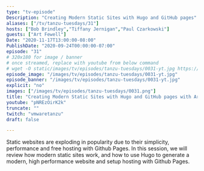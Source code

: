 ```yaml
---
type: "tv-episode"
Description: "Creating Modern Static Sites with Hugo and GitHub pages"
aliases: ["/tv/tanzu-tuesdays/31"]
hosts: ["Bob Brindley","Tiffany Jernigan","Paul Czarkowski"]
guests: ["Art Fewell"]
Date: "2020-11-17T13:00:00-08:00"
PublishDate: "2020-09-24T00:00:00-07:00"
episode: "31"
# 320x180 for image / banner
# once streamed, replace with youtube from below command
# wget -O static/images/tv/episodes/tanzu-tuesdays/0031-yt.jpg https://img.youtube.com/vi/pNREzOirK2k/mqdefault.jpg
episode_image: "/images/tv/episodes/tanzu-tuesdays/0031-yt.jpg"
episode_banner: "/images/tv/episodes/tanzu-tuesdays/0031-yt.jpg"
explicit: "no"
images: ["/images/tv/episodes/tanzu-tuesdays/0031.png"]
title: "Creating Modern Static Sites with Hugo and GitHub pages with Art Fewell"
youtube: "pNREzOirK2k"
truncate: ""
twitch: "vmwaretanzu"
draft: false

---
```


Static websites are exploding in popularity due to their simplicity, performance and free hosting with Github Pages. In this session, we will review how modern static sites work, and how to use Hugo to generate a modern, high performance website and setup hosting with Github Pages.